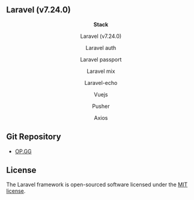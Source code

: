## Laravel (v7.24.0)


<p align="center"><b>Stack</b></p>

<p align="center">Laravel (v7.24.0)</p>
<p align="center">Laravel auth</p>
<p align="center">Laravel passport</p>
<p align="center">Laravel mix</p>
<p align="center">Laravel-echo</p>
<p align="center">Vuejs</p>
<p align="center">Pusher</p>
<p align="center">Axios</p>

## Git Repository

- [OP.GG](https://op.gg)

## License

The Laravel framework is open-sourced software licensed under the [MIT license](https://opensource.org/licenses/MIT).
